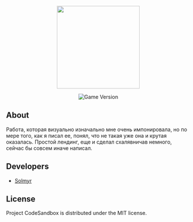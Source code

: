 <p align="center">
      <img src="https://i.ibb.co/99D7rXb/logo.png" width="226">
</p>

<p align="center">
   <img src="https://img.shields.io/badge/Version-1.0-blue" alt="Game Version">
</p>

## About

Работа, которая визуально изначально мне очень импонировала, но по мере того, как я писал ее, понял, что не такая уже она и крутая оказалась. Простой лендинг, еще и сделал схалявничав немного, сейчас бы совcем иначе написал.

## Developers

- [Solmyr](https://github.com/SoImyr)

## License
Project CodeSandbox is distributed under the MIT license.
